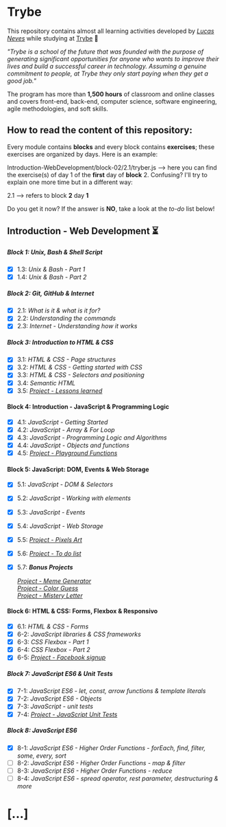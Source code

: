 # Trybe

This repository contains almost all learning activities developed by *[Lucas Neves](https://www.linkedin.com/in/l-neves/)* while studying at [Trybe](https://www.betrybe.com/) :rocket:

*"Trybe is a school of the future that was founded with the purpose of generating significant opportunities for anyone who wants to improve their lives and build a successful career in technology. Assuming a genuine commitment to people, at Trybe they only start paying when they get a good job."*

The program has more than **1,500 hours** of classroom and online classes and covers front-end, back-end, computer science, software engineering, agile methodologies, and soft skills.

## How to read the content of this repository: 
Every module contains **blocks** and every block contains **exercises**; these exercises are organized by days. Here is an example:

Introduction-WebDevelopment/block-02/2.1/tryber.js --> here you can find the exercise(s) of day 1 of the **first** day of **block** 2. Confusing? I'll try to explain one more time but in a different way:

2.1 --> refers to block **2** day **1**

Do you get it now? If the answer is **NO**, take a look at the *to-do* list below!

## Introduction - Web Development :hourglass_flowing_sand:
##### Block 1: Unix, Bash & Shell Script
- [x] 1.3: *Unix & Bash - Part 1*
- [x] 1.4: *Unix & Bash - Part 2*
##### Block 2: Git, GitHub & Internet 
- [x] 2.1: *What is it & what is it for?*
- [x] 2.2: *Understanding the commands*
- [x] 2.3: *Internet - Understanding how it works*
##### Block 3: Introduction to HTML & CSS
- [x] 3.1: *HTML & CSS - Page structures*
- [x] 3.2: *HTML & CSS - Getting started with CSS*
- [x] 3.3: *HTML & CSS - Selectors and positioning*
- [x] 3.4: *Semantic HTML*
- [x] 3.5: [*Project - Lessons learned*](https://github.com/tryber/sd-09-project-lessons-learned/pull/69)
#### Block 4: Introduction - JavaScript & Programming Logic
- [x] 4.1: *JavaScript - Getting Started*
- [x] 4.2: *JavaScript - Array & For Loop*
- [x] 4.3: *JavaScript - Programming Logic and Algorithms*
- [x] 4.4: *JavaScript - Objects and functions*
- [x] 4.5: [*Project - Playground Functions*](https://github.com/tryber/sd-09-project-playground-functions/pull/26)
#### Block 5: JavaScript: DOM, Events & Web Storage
- [x] 5.1: *JavaScript - DOM & Selectors*
- [x] 5.2: *JavaScript - Working with elements*
- [x] 5.3: *JavaScript - Events*
- [x] 5.4: *JavaScript - Web Storage*
- [x] 5.5: [*Project - Pixels Art*](https://github.com/tryber/sd-09-project-pixels-art/pull/27)
- [x] 5.6: [*Project - To do list*](https://github.com/tryber/sd-09-project-todo-list/pull/17)
- [x] 5.7: ***Bonus Projects***

   [*Project - Meme Generator*](https://github.com/tryber/sd-09-project-meme-generator/pull/22)  
   [*Project - Color Guess*](https://github.com/tryber/sd-09-project-color-guess/pull/9)  
   [*Project - Mistery Letter*](https://github.com/tryber/sd-09-project-mistery-letter/pull/7)  

#### Block 6: HTML & CSS: Forms, Flexbox & Responsivo
- [x] 6.1: *HTML & CSS - Forms*
- [x] 6-2: *JavaScript libraries & CSS frameworks*
- [x] 6-3: *CSS Flexbox - Part 1*
- [x] 6-4: *CSS Flexbox - Part 2*
- [x] 6-5: [*Project - Facebook signup*](https://github.com/tryber/sd-09-project-facebook-signup/pull/24)

##### Block 7: JavaScript ES6 & Unit Tests
- [x] 7-1: *JavaScript ES6 - let, const, arrow functions & template literals*
- [x] 7-2: *JavaScript ES6 - Objects*
- [x] 7-3: *JavaScript - unit tests*
- [x] 7-4: [*Project - JavaScript Unit Tests*](https://github.com/tryber/sd-09-project-js-unit-tests/pull/70)
##### Block 8: JavaScript ES6
- [x] 8-1: *JavaScript ES6 - Higher Order Functions - forEach, find, filter, some, every, sort*
- [ ] 8-2: *JavaScript ES6 - Higher Order Functions - map & filter*
- [ ] 8-3: *JavaScript ES6 - Higher Order Functions - reduce*
- [ ] 8-4: *JavaScript ES6 - spread operator, rest parameter, destructuring & more*

# [...]
